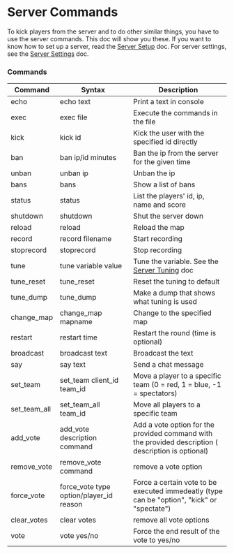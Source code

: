 # Server Commands

To kick players from the server and to do other similar things, you have to use the server commands. This doc will show you these. If you want to know how to set up a server, read the [Server Setup](server_setup.md) doc. For server settings, see the [Server Settings](server_settings.md) doc.

### Commands

|Command|	Syntax|	Description|
| ------ | ---------- | -------- |
|echo|	echo text|	Print a text in console|
|exec|	exec file|	Execute the commands in the file|
|kick|	kick id|	Kick the user with the specified id directly|
|ban|	ban ip/id minutes|	Ban the ip from the server for the given time|
|unban|	unban ip|	Unban the ip|
|bans|	bans|	Show a list of bans|
|status	|status|	List the players' id, ip, name and score|
|shutdown|	shutdown|	Shut the server down|
|reload|	reload|	Reload the map|
|record|	record filename|	Start recording|
|stoprecord|	stoprecord|	Stop recording|
|tune|	tune variable value|	Tune the variable. See the [Server Tuning](server_tuning.md) doc|
|tune_reset|	tune_reset|	Reset the tuning to default|
|tune_dump|	tune_dump|	Make a dump that shows what tuning is used|
|change_map|	change_map mapname|	Change to the specified map|
|restart|	restart time|	Restart the round (time is optional)|
|broadcast|	broadcast text|	Broadcast the text|
|say|	say text|	Send a chat message|
|set_team|	set_team client_id team_id|	Move a player to a specific team (0 = red, 1 = blue, -1 = spectators)|
|set_team_all|	set_team_all team_id|	Move all players to a specific team|
|add_vote|	add_vote description command|	Add a vote option for the provided command with the provided description ( description is optional)|
|remove_vote|	remove_vote command|	remove a vote option|
|force_vote|force_vote type option/player_id reason	|Force a certain vote to be executed immedeatly (type can be "option", "kick" or "spectate")|
|clear_votes|	clear votes	|remove all vote options|
|vote|	vote yes/no|	Force the end result of the vote to yes/no|
